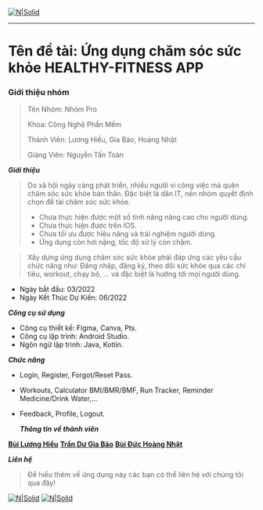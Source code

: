
[![N|Solid](https://www.uit.edu.vn/sites/vi/files/banner_uit_0.png)](https://www.uit.edu.vn/)

---
# Tên đề tài: Ứng dụng chăm sóc sức khỏe HEALTHY-FITNESS APP

### Giới thiệu nhóm

><p>Tên Nhóm: Nhóm Pro</p>
><p>Khoa: Công Nghệ Phần Mềm</p>
><p>Thành Viên: Lương Hiếu, Gia Bảo, Hoàng Nhật</p>
><p>Giảng Viên: Nguyễn Tấn Toàn</p>

_**Giới thiệu**_
>Do xã hội ngày càng phát triển, nhiều người vì công việc mà quên chăm sóc sức khỏe bản thân. Đặc biệt là dân IT, nên nhóm quyết định chọn đề tài chăm sóc sức khỏe.
  >- Chưa thực hiện được một số tính năng nâng cao cho người dùng.
  >- Chưa thực hiện được trên IOS.
  >- Chưa tối ưu được hiệu năng và trải nghiệm người dùng. 
  >- Ứng dụng còn hơi nặng, tốc độ xử lý còn chậm.  

>Xây dựng ứng dụng chăm sóc sức khỏe phải đáp ứng các yêu cầu chức năng như: Đăng nhập, đăng ký, theo dõi sức khỏe qua các chỉ tiêu, workout, chạy bộ, …  và đặc biệt là hướng tới mọi người dùng.

 - Ngày bắt đầu: 03/2022
 - Ngày Kết Thúc Dự Kiến: 06/2022

_**Công cụ sử dụng**_
 - Công cụ thiết kế: Figma, Canva, Pts.
 - Công cụ lập trình: Android Studio.
 - Ngôn ngữ lập trình: Java, Kotlin.

_**Chức năng**_
 - Login, Register, Forgot/Reset Pass.
 - Workouts, Calculator BMI/BMR/BMF, Run Tracker, Reminder Medicine/Drink Water,...
 - Feedback, Profile, Logout.
 
   _**Thông tin về thành viên**_




[**Bùi Lương Hiếu**](https://github.com/Hieu1011)
[**Trần Dư Gia Bảo**](https://github.com/baonehe)
[**Bùi Đức Hoàng Nhật**](https://github.com/HoangNhat212)

_**Liên hệ**_
>Để hiểu thêm về ứng dụng này các bạn có thể liên hệ với chúng tôi qua đây!

[![N|Solid](https://i.imgur.com/JxnaEYA.png)](https://github.com/Hieu1011) [![N|Solid](https://i.imgur.com/sO4jd9m.png)](https://www.facebook.com/Atula2002/)
